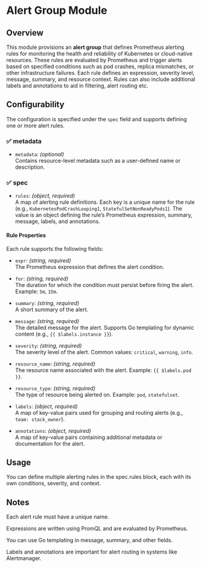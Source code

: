 # Alert Group Module

## Overview

This module provisions an **alert group** that defines Prometheus alerting rules for monitoring the health and reliability of Kubernetes or cloud-native resources. These rules are evaluated by Prometheus and trigger alerts based on specified conditions such as pod crashes, replica mismatches, or other infrastructure failures.
Each rule defines an expression, severity level, message, summary, and resource context. Rules can also include additional labels and annotations to aid in filtering, alert routing etc. 

## Configurability

The configuration is specified under the `spec` field and supports defining one or more alert rules.

### ✅ metadata

- `metadata`: *(optional)*  
  Contains resource-level metadata such as a user-defined name or description.

### ✅ spec

- `rules`: *(object, required)*  
  A map of alerting rule definitions. Each key is a unique name for the rule (e.g., `KubernetesPodCrashLooping1`, `StatefulSetNonReadyPods1`). The value is an object defining the rule’s Prometheus expression, summary, message, labels, and annotations.

#### Rule Properties

Each rule supports the following fields:

- `expr`: *(string, required)*  
  The Prometheus expression that defines the alert condition.

- `for`: *(string, required)*  
  The duration for which the condition must persist before firing the alert. Example: `5m`, `15m`.

- `summary`: *(string, required)*  
  A short summary of the alert.

- `message`: *(string, required)*  
  The detailed message for the alert. Supports Go templating for dynamic content (e.g., `{{ $labels.instance }}`).

- `severity`: *(string, required)*  
  The severity level of the alert. Common values: `critical`, `warning`, `info`.

- `resource_name`: *(string, required)*  
  The resource name associated with the alert. Example: `{{ $labels.pod }}`.

- `resource_type`: *(string, required)*  
  The type of resource being alerted on. Example: `pod`, `statefulset`.

- `labels`: *(object, required)*  
  A map of key-value pairs used for grouping and routing alerts (e.g., `team: stack_owner`).

- `annotations`: *(object, required)*  
  A map of key-value pairs containing additional metadata or documentation for the alert.

## Usage

You can define multiple alerting rules in the spec.rules block, each with its own conditions, severity, and context.

## Notes
Each alert rule must have a unique name.

Expressions are written using PromQL and are evaluated by Prometheus.

You can use Go templating in message, summary, and other fields.

Labels and annotations are important for alert routing in systems like Alertmanager.



